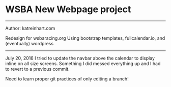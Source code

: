 # WSBA New Webpage project
---
Author: katreinhart.com

Redesign for wsbaracing.org
Using bootstrap templates, fullcalendar.io, and (eventually) wordpress

---
July 20, 2016
I tried to update the navbar above the calendar to display inline on all size screens.
Something I did messed everything up and I had to revert to a previous commit.

Need to learn proper git practices of only editing a branch!
